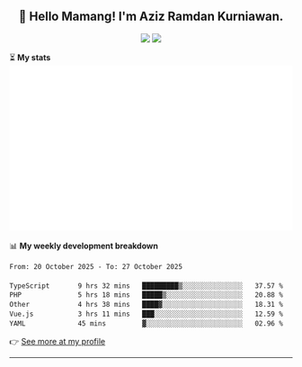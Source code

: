 <h2 align="center">👋 Hello Mamang! I'm Aziz Ramdan Kurniawan.</h2>  
<p align="center">
  <img src="https://komarev.com/ghpvc/?username=azizramdan">
  <img src="https://wakatime.com/badge/user/90056fa0-4c31-4eca-954e-2a3ac05896f9.svg">
</p>
    
⏳ **My stats**  
![](https://raw.githubusercontent.com/azizramdan/github-stats/master/generated/overview.svg#gh-dark-mode-only)

📊 **My weekly development breakdown**
<!--START_SECTION:waka-->

```txt
From: 20 October 2025 - To: 27 October 2025

TypeScript       9 hrs 32 mins   █████████▒░░░░░░░░░░░░░░░   37.57 %
PHP              5 hrs 18 mins   █████▒░░░░░░░░░░░░░░░░░░░   20.88 %
Other            4 hrs 38 mins   ████▓░░░░░░░░░░░░░░░░░░░░   18.31 %
Vue.js           3 hrs 11 mins   ███░░░░░░░░░░░░░░░░░░░░░░   12.59 %
YAML             45 mins         ▓░░░░░░░░░░░░░░░░░░░░░░░░   02.96 %
```

<!--END_SECTION:waka-->
👉 [See more at my profile](https://wakatime.com/@azizramdan)
***
